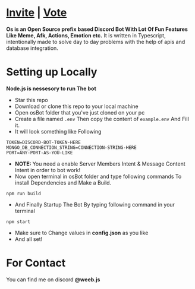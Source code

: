 # [Invite](https://discord.com/oauth2/authorize?client_id=1227972298653302826) | [Vote](https://top.gg/bot/1227972298653302826/vote)
<b>Os is an Open Source prefix based Discord Bot With Lot Of Fun Features Like Meme, Afk, Actions, Emotion etc.</b>
 It is written in Typescript, intentionally made to solve day to day problems with the help of apis and database integration. 


# Setting up Locally
<p><b>Node.js is nessesory to run The bot</b></p>

- Star this repo
- Download or clone this repo to your local machine
- Open osBot folder that you've just cloned on your pc
- Create a file named `.env` Then copy the content of `example.env` And Fill it.
- It will look something like Following
```env
TOKEN=DISCORD-BOT-TOKEN-HERE
MONGO_DB_CONNECTION_STRING=CONNECTION-STRING-HERE
PORT=ANY-PORT-AS-YOU-LIKE
``` 
- <b>NOTE: </b>You need a enable Server Members Intent & Message Content Intent in order to bot work!
- Now open terminal in osBot folder and type following commands To install Dependencies and Make a Build.
```terminal
npm run build
```
- And Finally Startup The Bot By typing following command in your terminal
```terminal
npm start
```
- Make sure to Change values in <B>config.json</b> as you like
- And all set!



# For Contact
You can find me on discord <b>@weeb.js</b>

